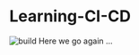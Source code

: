 # Learning-CI-CD
![build](https://github.com/BijanProgrammer/Learning-CI-CD/workflows/build/badge.svg)
Here we go again ...

